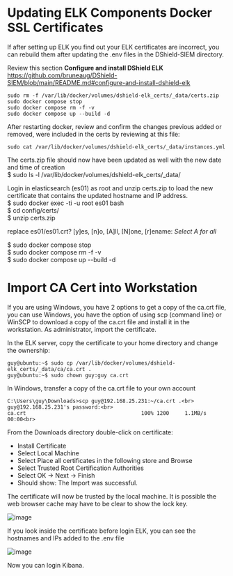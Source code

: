 # Updating ELK Components Docker SSL Certificates
If after setting up ELK you find out your ELK certificates are incorrect, you can rebuild them after updating the .env files in the DShield-SIEM directory.<br>

Review this section **Configure and install DShield ELK**<br>
https://github.com/bruneaug/DShield-SIEM/blob/main/README.md#configure-and-install-dshield-elk
```
sudo rm -f /var/lib/docker/volumes/dshield-elk_certs/_data/certs.zip
sudo docker compose stop
sudo docker compose rm -f -v
sudo docker compose up --build -d
```
After restarting docker, review and confirm the changes previous added or removed, were included in the certs by reviewing at this file:<br>
```
sudo cat /var/lib/docker/volumes/dshield-elk_certs/_data/instances.yml
```
The certs.zip file should now have been updated as well with the new date and time of creation<br>
$ sudo ls -l /var/lib/docker/volumes/dshield-elk_certs/_data/<br>

Login in elasticsearch (es01) as root and unzip certs.zip to load the new certificate that contains the updated hostname and IP address.<br>
$ sudo docker exec -ti -u root es01 bash<br>
$ cd config/certs/<br>
$ unzip certs.zip<br>

replace es01/es01.crt? [y]es, [n]o, [A]ll, [N]one, [r]ename: _Select A for all_<br>

$ sudo docker compose stop<br>
$ sudo docker compose rm -f -v<br>
$ sudo docker compose up --build -d<br>

# Import CA Cert into Workstation

If you are using Windows, you have 2 options to get a copy of the ca.crt file, you can use Windows, you have the option of using scp (command line) or WinSCP to download a copy of the ca.crt file and install it in the workstation. As administrator, import the certificate.

In the ELK server, copy the certificate to your home directory and change the ownership:
```
guy@ubuntu:~$ sudo cp /var/lib/docker/volumes/dshield-elk_certs/_data/ca/ca.crt .
guy@ubuntu:~$ sudo chown guy:guy ca.crt
```
In Windows, transfer a copy of the ca.crt file to your own account <br>
```
C:\Users\guy\Downloads>scp guy@192.168.25.231:~/ca.crt .<br>
guy@192.168.25.231's password:<br>
ca.crt                                     100% 1200     1.1MB/s   00:00<br>
```
From the Downloads directory double-click on certificate: <br>
- Install Certificate<br>
- Select Local Machine <br>
- Select Place all certificates in the following store and Browse<br>
- Select Trusted Root Certification Authorities<br>
- Select OK -> Next -> Finish<br>
- Should show: The Import was successful.<br>

The certificate will now be trusted by the local machine. It is possible the web browser cache may have to be clear to show the lock key.<br>

![image](https://github.com/bruneaug/DShield-SIEM/assets/48228401/4db225a5-b30f-469a-9fcc-d2bc969694a6)

If you look inside the certificate before login ELK, you can see the hostnames and IPs added to the .env file<br>

![image](https://github.com/bruneaug/DShield-SIEM/assets/48228401/f2492ec3-71a7-4d04-9c78-e5b9a6f33c7e)


Now you can login Kibana.

